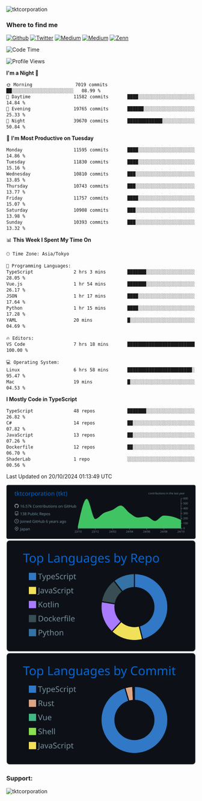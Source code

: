 <p align="left"> <img src="https://komarev.com/ghpvc/?username=tktcorporation&label=Profile%20views&color=0e75b6&style=flat" alt="tktcorporation" /> </p>

<h3>Where to find me</h3>
<p>
<a href="https://github.com/tktcorporation" target="_blank"><img alt="Github" src="https://img.shields.io/badge/GitHub-%2312100E.svg?&style=for-the-badge&logo=Github&logoColor=white" /></a>
<a href="https://twitter.com/tktcorporation" target="_blank"><img alt="Twitter" src="https://img.shields.io/badge/twitter-%231DA1F2.svg?&style=for-the-badge&logo=twitter&logoColor=white" /></a>
<a href="https://www.linkedin.com/in/tktcorporation" target="_blank"><img alt="Medium" src="https://img.shields.io/badge/linkdin-0a66c2.svg?&style=for-the-badge&logo=linkedin&logoColor=white" /></a>
<a href="https://qiita.com/tktcorporation" target="_blank"><img alt="Medium" src="https://img.shields.io/badge/qiita-55C500.svg?&style=for-the-badge&logo=qiita&logoColor=white" /></a>
<a href="https://zenn.dev/tktcorporation" target="_blank"><img alt="Zenn" src="https://img.shields.io/badge/Zenn-3EA8FF.svg?&style=for-the-badge&logo=Zenn&logoColor=white" /></a>
</p>
  
<!--START_SECTION:waka-->
![Code Time](http://img.shields.io/badge/Code%20Time-1%2C795%20hrs%2039%20mins-blue)

![Profile Views](http://img.shields.io/badge/Profile%20Views-0-blue)

**I'm a Night 🦉** 

```text
🌞 Morning                7019 commits        ██░░░░░░░░░░░░░░░░░░░░░░░   08.99 % 
🌆 Daytime                11582 commits       ████░░░░░░░░░░░░░░░░░░░░░   14.84 % 
🌃 Evening                19765 commits       ██████░░░░░░░░░░░░░░░░░░░   25.33 % 
🌙 Night                  39670 commits       █████████████░░░░░░░░░░░░   50.84 % 
```
📅 **I'm Most Productive on Tuesday** 

```text
Monday                   11595 commits       ████░░░░░░░░░░░░░░░░░░░░░   14.86 % 
Tuesday                  11830 commits       ████░░░░░░░░░░░░░░░░░░░░░   15.16 % 
Wednesday                10810 commits       ███░░░░░░░░░░░░░░░░░░░░░░   13.85 % 
Thursday                 10743 commits       ███░░░░░░░░░░░░░░░░░░░░░░   13.77 % 
Friday                   11757 commits       ████░░░░░░░░░░░░░░░░░░░░░   15.07 % 
Saturday                 10908 commits       ███░░░░░░░░░░░░░░░░░░░░░░   13.98 % 
Sunday                   10393 commits       ███░░░░░░░░░░░░░░░░░░░░░░   13.32 % 
```


📊 **This Week I Spent My Time On** 

```text
🕑︎ Time Zone: Asia/Tokyo

💬 Programming Languages: 
TypeScript               2 hrs 3 mins        ███████░░░░░░░░░░░░░░░░░░   28.05 % 
Vue.js                   1 hr 54 mins        ███████░░░░░░░░░░░░░░░░░░   26.17 % 
JSON                     1 hr 17 mins        ████░░░░░░░░░░░░░░░░░░░░░   17.64 % 
Python                   1 hr 15 mins        ████░░░░░░░░░░░░░░░░░░░░░   17.28 % 
YAML                     20 mins             █░░░░░░░░░░░░░░░░░░░░░░░░   04.69 % 

🔥 Editors: 
VS Code                  7 hrs 18 mins       █████████████████████████   100.00 % 

💻 Operating System: 
Linux                    6 hrs 58 mins       ████████████████████████░   95.47 % 
Mac                      19 mins             █░░░░░░░░░░░░░░░░░░░░░░░░   04.53 % 
```

**I Mostly Code in TypeScript** 

```text
TypeScript               48 repos            ███████░░░░░░░░░░░░░░░░░░   26.82 % 
C#                       14 repos            ██░░░░░░░░░░░░░░░░░░░░░░░   07.82 % 
JavaScript               13 repos            ██░░░░░░░░░░░░░░░░░░░░░░░   07.26 % 
Dockerfile               12 repos            ██░░░░░░░░░░░░░░░░░░░░░░░   06.70 % 
ShaderLab                1 repo              ░░░░░░░░░░░░░░░░░░░░░░░░░   00.56 % 
```




 Last Updated on 20/10/2024 01:13:49 UTC
<!--END_SECTION:waka-->

[![](https://raw.githubusercontent.com/tktcorporation/tktcorporation/master/profile-summary-card-output/github_dark/0-profile-details.svg)](https://github.com/vn7n24fzkq/github-profile-summary-cards)
[![](https://raw.githubusercontent.com/tktcorporation/tktcorporation/master/profile-summary-card-output/github_dark/1-repos-per-language.svg)](https://github.com/vn7n24fzkq/github-profile-summary-cards) [![](https://raw.githubusercontent.com/tktcorporation/tktcorporation/master/profile-summary-card-output/github_dark/2-most-commit-language.svg)](https://github.com/vn7n24fzkq/github-profile-summary-cards)

<h3 align="left">Support:</h3>
<p><a href="https://www.buymeacoffee.com/tktcorporation"> <img align="left" src="https://cdn.buymeacoffee.com/buttons/v2/default-yellow.png" height="50" width="210" alt="tktcorporation" /></a></p><br><br>
